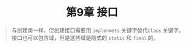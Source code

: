 # <center> 第9章 接口 </center> #
> 与创建类一样，但创建接口需要用 `implenmets` 关键字替代`class` 关键字。接口也可以包含域，但是这些域是隐式的 `static` 和 `final` 的。